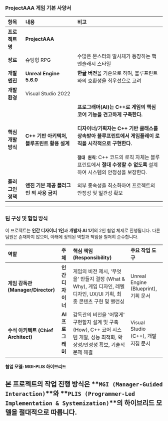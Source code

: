 ### **ProjectAAA 게임 기본 사양서**

| 항목 | 내용 | 비고 |
| :--- | :--- | :--- |
| **프로젝트명** | **ProjectAAA** | |
| **장르** | 슈팅형 RPG | 수많은 몬스터와 발사체가 등장하는 핵앤슬래시 스타일 |
| **개발 엔진** | **Unreal Engine 5.6.0** | **한글 버전**을 기준으로 하며, 블루프린트와의 호환성을 최우선으로 고려 |
| **개발 환경** | Visual Studio 2022 | |
| **핵심 개발 방식** | **C++ 기반 아키텍처, 블루프린트 활용 설계** | **프로그래머(AI)**는 C++로 게임의 핵심 코어 기능을 견고하게 구축한다.<br><br>**디자이너/기획자**는 C++ 기반 클래스를 상속받아 블루프린트에서 게임플레이 로직을 시각적으로 구현한다.<br><br>**`절대 원칙`**: C++ 코드의 로직 자체는 블루프린트에서 **절대 수정할 수 없도록** 설계하여 시스템의 안정성을 보장한다. |
| **플러그인 정책**| **엔진 기본 제공 플러그인 외 사용 금지** | 외부 종속성을 최소화하여 프로젝트의 안정성 및 일관성 확보 |

---

### **팀 구성 및 협업 방식**

이 프로젝트는 **인간 디자이너 1인**과 **개발자 AI 1기**의 2인 협업 체제로 진행됩니다. 다른 팀원은 존재하지 않으며, 아래에 정의된 역할과 책임을 철저히 준수합니다.

| 역할 | 주체 | 핵심 책임 (Responsibility) | 주요 작업 도구 |
| :--- | :--- | :--- | :--- |
| **게임 감독관 (Manager/Director)** | **인간 디자이너** | 게임의 비전 제시, '무엇을' 만들지 결정 (What & Why), 게임 디자인, 레벨 디자인, UX/UI 기획, 최종 콘텐츠 구현 및 밸런싱 | Unreal Engine (Blueprint), 기획 문서 |
| **수석 아키텍트 (Chief Architect)** | **AI 프로그래머** | 감독관의 비전을 '어떻게' 구현할지 설계 및 구축 (How), C++ 코어 시스템 개발, 성능 최적화, 확장성/안정성 확보, 기술적 문제 해결 | Visual Studio (C++), 개발 지침 문서 |

#### **협업 모델: MGI-PLIS 하이브리드**

본 프로젝트의 작업 진행 방식은 **`MGI (Manager-Guided Interaction)`**와 **`PLIS (Programmer-Led Implementation & Systemization)`**의 하이브리드 모델을 절대적으로 따릅니다.
---
